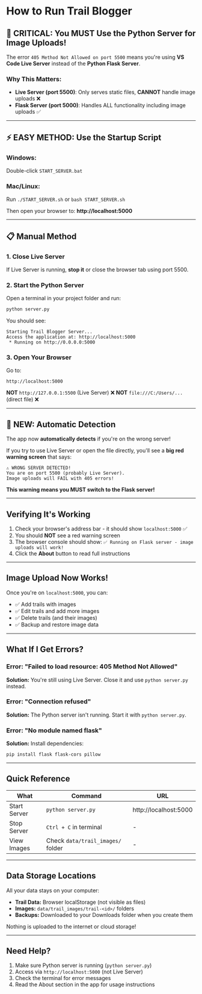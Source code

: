 # How to Run Trail Blogger

## 🚨 CRITICAL: You MUST Use the Python Server for Image Uploads!

The error `405 Method Not Allowed on port 5500` means you're using **VS Code Live Server** instead of the **Python Flask Server**.

### Why This Matters:
- **Live Server (port 5500)**: Only serves static files, **CANNOT** handle image uploads ❌
- **Flask Server (port 5000)**: Handles ALL functionality including image uploads ✅

---

## ⚡ EASY METHOD: Use the Startup Script

### Windows:
Double-click `START_SERVER.bat`

### Mac/Linux:
Run `./START_SERVER.sh` or `bash START_SERVER.sh`

Then open your browser to: **http://localhost:5000**

---

## 📋 Manual Method

### 1. Close Live Server
If Live Server is running, **stop it** or close the browser tab using port 5500.

### 2. Start the Python Server

Open a terminal in your project folder and run:

```bash
python server.py
```

You should see:
```
Starting Trail Blogger Server...
Access the application at: http://localhost:5000
 * Running on http://0.0.0.0:5000
```

### 3. Open Your Browser

Go to:
```
http://localhost:5000
```

**NOT** `http://127.0.0.1:5500` (Live Server) ❌
**NOT** `file:///C:/Users/...` (direct file) ❌

---

## 🎯 NEW: Automatic Detection

The app now **automatically detects** if you're on the wrong server!

If you try to use Live Server or open the file directly, you'll see a **big red warning screen** that says:

```
⚠️ WRONG SERVER DETECTED!
You are on port 5500 (probably Live Server).
Image uploads will FAIL with 405 errors!
```

**This warning means you MUST switch to the Flask server!**

---

## Verifying It's Working

1. Check your browser's address bar - it should show `localhost:5000` ✅
2. You should **NOT** see a red warning screen
3. The browser console should show: `✅ Running on Flask server - image uploads will work!`
4. Click the **About** button to read full instructions

---

## Image Upload Now Works!

Once you're on `localhost:5000`, you can:
- ✅ Add trails with images
- ✅ Edit trails and add more images
- ✅ Delete trails (and their images)
- ✅ Backup and restore image data

---

## What If I Get Errors?

### Error: "Failed to load resource: 405 Method Not Allowed"
**Solution:** You're still using Live Server. Close it and use `python server.py` instead.

### Error: "Connection refused"
**Solution:** The Python server isn't running. Start it with `python server.py`.

### Error: "No module named flask"
**Solution:** Install dependencies:
```bash
pip install flask flask-cors pillow
```

---

## Quick Reference

| What | Command | URL |
|------|---------|-----|
| Start Server | `python server.py` | http://localhost:5000 |
| Stop Server | `Ctrl + C` in terminal | - |
| View Images | Check `data/trail_images/` folder | - |

---

## Data Storage Locations

All your data stays on your computer:

- **Trail Data:** Browser localStorage (not visible as files)
- **Images:** `data/trail_images/trail-<id>/` folders
- **Backups:** Downloaded to your Downloads folder when you create them

Nothing is uploaded to the internet or cloud storage!

---

## Need Help?

1. Make sure Python server is running (`python server.py`)
2. Access via `http://localhost:5000` (not Live Server)
3. Check the terminal for error messages
4. Read the About section in the app for usage instructions

